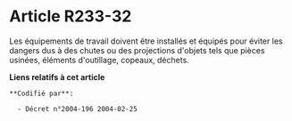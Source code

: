 # Article R233-32

Les équipements de travail doivent être installés et équipés pour éviter les dangers dus à des chutes ou des projections
d'objets tels que pièces usinées, éléments d'outillage, copeaux, déchets.

**Liens relatifs à cet article**

	**Codifié par**:

	  - Décret n°2004-196 2004-02-25
